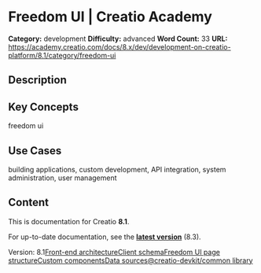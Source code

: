 # Freedom UI | Creatio Academy

**Category:** development **Difficulty:** advanced **Word Count:** 33 **URL:**
https://academy.creatio.com/docs/8.x/dev/development-on-creatio-platform/8.1/category/freedom-ui

## Description

## Key Concepts

freedom ui

## Use Cases

building applications, custom development, API integration, system
administration, user management

## Content

This is documentation for Creatio **8.1**.

For up-to-date documentation, see the
**[latest version](/docs/8.x/dev/development-on-creatio-platform/category/freedom-ui)**
(8.3).

Version:
8.1[Front-end architecture](/docs/8.x/dev/development-on-creatio-platform/8.1/front-end-development/freedom-ui/overview)[Client schema](/docs/8.x/dev/development-on-creatio-platform/8.1/category/client-schema)[Freedom UI page structure](/docs/8.x/dev/development-on-creatio-platform/8.1/front-end-development/freedom-ui/freedom-ui-page)[Custom components](/docs/8.x/dev/development-on-creatio-platform/8.1/category/custom-components)[Data sources](/docs/8.x/dev/development-on-creatio-platform/8.1/category/data-sources)[@creatio-devkit/common library](/docs/8.x/dev/development-on-creatio-platform/8.1/front-end-development/freedom-ui/creatio-devkit-common)
